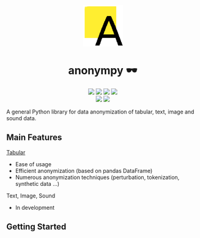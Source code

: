<p align='center'>
  <a href="https://www.artlabs.tech"><img src='https://github.com/ArtLabss/tennis-tracking/blob/eb4eab3ee19090d33119e1cfa0ad525050da302b/VideoOutput/artLabs_new.png' ></a>
</p>

<h1 align='center'>anonympy 🕶️</h1>
<p align='center'>
<img src="https://img.shields.io/github/forks/ArtLabss/open-data-anonimizer.svg">
  <img src="https://img.shields.io/github/stars/ArtLabss/open-data-anonimizer.svg">
  <img src="https://img.shields.io/github/watchers/ArtLabss/open-data-anonimizer.svg">
  <img src="https://img.shields.io/github/last-commit/ArtLabss/open-data-anonimizer.svg">
  <br>
  <img src="https://img.shields.io/pypi/v/anonympy.svg">
  <img src="https://img.shields.io/pypi/l/open-data-anonimizer.svg">
 
<br>
  
<p>A general Python library for data anonymization of tabular, text, image and sound data.</p>


<h2>Main Features</h2>

<p><u>Tabular</u></p>

<ul>
  <li>Ease of usage</li>
  <li>Efficient anonymization (based on pandas DataFrame)</li>
  <li>Numerous anonymization techniques (perturbation, tokenization, synthetic data ...)</li>
</ul>

<p>Text, Image, Sound</p>
<ul>
  <li>In development</li>
</ul>

<h2>Getting Started</h2>
